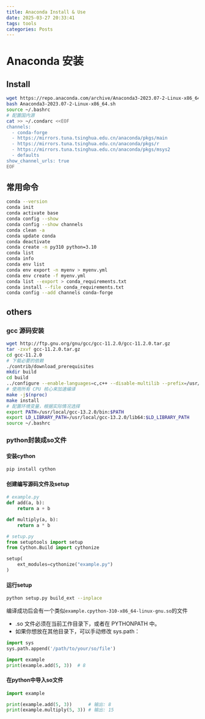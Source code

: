 ```yaml
---
title: Anaconda Install & Use
date: 2025-03-27 20:33:41
tags: tools
categories: Posts
---
```


# Anaconda 安装

## Install

```bash
wget https://repo.anaconda.com/archive/Anaconda3-2023.07-2-Linux-x86_64.sh
bash Anaconda3-2023.07-2-Linux-x86_64.sh
source ~/.bashrc
# 配置国内源
cat >> ~/.condarc <<EOF
channels:
  - conda-forge
  - https://mirrors.tuna.tsinghua.edu.cn/anaconda/pkgs/main
  - https://mirrors.tuna.tsinghua.edu.cn/anaconda/pkgs/r
  - https://mirrors.tuna.tsinghua.edu.cn/anaconda/pkgs/msys2
  - defaults
show_channel_urls: true
EOF
```

## 常用命令

```bash
conda --version
conda init
conda activate base
conda config --show
conda config --show channels
conda clean -a
conda update conda
conda deactivate
conda create -n py310 python=3.10
conda list 
conda info
conda env list
conda env export -n myenv > myenv.yml
conda env create -f myenv.yml
conda list --export > conda_requirements.txt
conda install --file conda_requirements.txt
conda config --add channels conda-forge
```

## others

### gcc 源码安装

```bash
wget http://ftp.gnu.org/gnu/gcc/gcc-11.2.0/gcc-11.2.0.tar.gz
tar -zxvf gcc-11.2.0.tar.gz
cd gcc-11.2.0
# 下载必要的依赖
./contrib/download_prerequisites
mkdir build
cd build
../configure --enable-languages=c,c++ --disable-multilib --prefix=/usr/local/gcc-13.2.0
# 使用所有 CPU 核心来加速编译
make -j$(nproc) 
make install
# 配置环境变量，根据实际情况选择
export PATH=/usr/local/gcc-13.2.0/bin:$PATH
export LD_LIBRARY_PATH=/usr/local/gcc-13.2.0/lib64:$LD_LIBRARY_PATH
source ~/.bashrc
```

### python封装成so文件

#### 安装cython

```bash
pip install cython
```

#### 创建编写源码文件及setup

```python
# example.py
def add(a, b):
    return a + b

def multiply(a, b):
    return a * b

# setup.py
from setuptools import setup
from Cython.Build import cythonize

setup(
    ext_modules=cythonize("example.py")
)
```

#### 运行setup

```bash
python setup.py build_ext --inplace
```

编译成功后会有一个类似`example.cpython-310-x86_64-linux-gnu.so`的文件

- .so 文件必须在当前工作目录下，或者在 PYTHONPATH 中。
- 如果你想放在其他目录下，可以手动修改 sys.path：

```python
import sys
sys.path.append('/path/to/your/so/file')

import example
print(example.add(5, 3))  # 8
```

#### 在python中导入so文件

```python
import example

print(example.add(5, 3))      # 输出: 8
print(example.multiply(5, 3)) # 输出: 15
```
